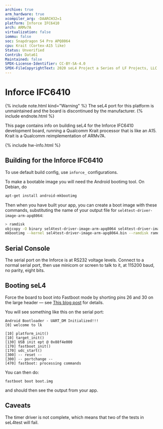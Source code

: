 ```yaml
---
archive: true
arm_hardware: true
xcompiler_arg: -DAARCH32=1
platform: Inforce IFC6410
arch: ARMv7A
virtualization: false
iommu: false
soc: Snapdragon S4 Pro APQ8064
cpu: Krait (Cortex-A15 like)
Status: Unverified
Contrib: Data61
Maintained: false
SPDX-License-Identifier: CC-BY-SA-4.0
SPDX-FileCopyrightText: 2020 seL4 Project a Series of LF Projects, LLC.
---
```


# Inforce IFC6410

{% include note.html kind="Warning" %}
The seL4 port for this platform is unmaintained and the board is discontinued
by the manufacturer.
{% include endnote.html %}

This page contains info on building seL4 for the Inforce IFC6410 development
board, running a Qualcomm Krait processor that is like an A15. Krait is a
Qualcomm reimplementation of ARMv7A.

{% include hw-info.html %}

## Building for the Inforce IFC6410

To use default build config, use `inforce_` configurations.

To make a bootable image you will need the Android bootimg tool. On
Debian, do

```bash
apt-get install android-mkbootimg
```

Then when you have built your app, you can create a boot image with these
commands, substituting the name of your output file for
`sel4test-driver-image-arm-apq8064`:


```bash
> ramdisk
objcopy -O binary sel4test-driver-image-arm-apq8064 sel4test-driver-image-arm-apq8064.bin
mkbootimg --kernel sel4test-driver-image-arm-apq8064.bin --ramdisk ramdisk --base "0x82000000" --output boot.img
```

## Serial Console

The serial port on the Inforce is at RS232 voltage levels. Connect to a
normal serial port, then use minicom or screen to talk to it, at 115200
baud, no parity, eight bits.

## Booting seL4

Force the board to boot into Fastboot mode by shorting pins 26 and 30 on the
large header — see [This blog
post](https://web.archive.org/web/20150526213626/http://mydragonboard.org/2013/forcing-ifc6410-into-fastboot)
for details.

You will see something like this on the serial port:

```none
Android Bootloader - UART_DM Initialized!!!
[0] welcome to lk

[10] platform_init()
[10] target_init()
[130] USB init ept @ 0x88f4e000
[170] fastboot_init()
[170] udc_start()
[300] -- reset --
[300] -- portchange --
[470] fastboot: processing commands
```

You can then do:

```none
fastboot boot boot.img
```

and should then see the output from your app.

## Caveats

The timer driver is not complete, which means that two of the tests in seL4test
will fail.
